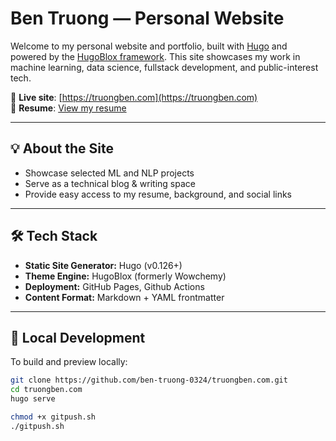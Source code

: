 # Ben Truong — Personal Website

Welcome to my personal website and portfolio, built with [Hugo](https://gohugo.io/) and powered by the [HugoBlox framework](https://hugoblox.com/). This site showcases my work in machine learning, data science, fullstack development, and public-interest tech.

🚀 **Live site**: [https://truongben.com](https://truongben.com)  
📄 **Resume**: [View my resume](/files/resume.pdf)

---

## 💡 About the Site

- Showcase selected ML and NLP projects
- Serve as a technical blog & writing space
- Provide easy access to my resume, background, and social links

---

## 🛠️ Tech Stack

- **Static Site Generator:** Hugo (v0.126+)
- **Theme Engine:** HugoBlox (formerly Wowchemy)
- **Deployment:** GitHub Pages, Github Actions
- **Content Format:** Markdown + YAML frontmatter

---

## 🚧 Local Development

To build and preview locally:

```bash
git clone https://github.com/ben-truong-0324/truongben.com.git
cd truongben.com
hugo serve

chmod +x gitpush.sh
./gitpush.sh
